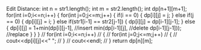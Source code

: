 Edit Distance:
  int n = str1.length();
        int m = str2.length();
        int dp[n+1][m+1];
        for(int i=0;i<=n;i++)
        {
            for(int j=0;j<=m;j++)
            {
                if(i == 0)
                {
                    dp[i][j] = j;
                }
                else if(j == 0)
                {
                    dp[i][j] = i;
                }
                else if(str1[i-1] == str2[j-1])
                {
                    dp[i][j] = dp[i-1][j-1];
                }
                else
                {
                    dp[i][j] = 1+min(dp[i][j-1], //insert
                                min(dp[i-1][j], //delete
                                dp[i-1][j-1])); //replace
                }
            }
        }
        // for(int i=0;i<=n;i++)
        // {
        //     for(int j=0;j<=m;j++)
        //     {
        //         cout<<dp[i][j]<<" ";
        //     }
        //     cout<<endl;
        // }
        return dp[n][m];
